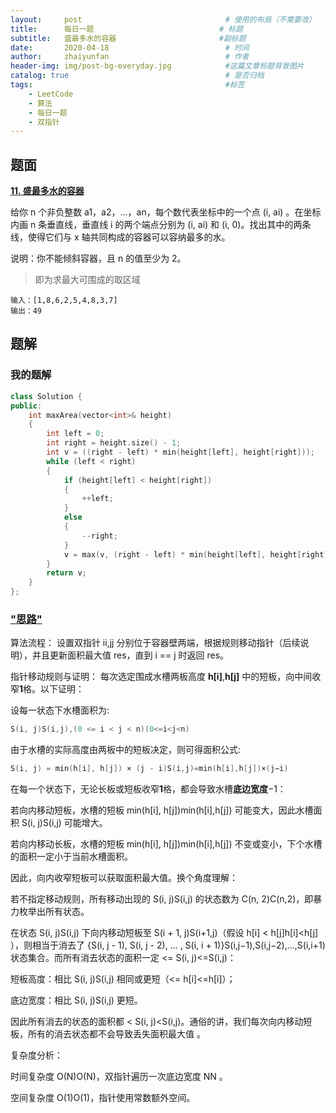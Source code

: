 ```yaml
---
layout:     post                                # 使用的布局（不需要改）
title:      每日一题                            # 标题 
subtitle:   盛最多水的容器                       #副标题
date:       2020-04-18                          # 时间
author:     zhaiyunfan                          # 作者
header-img: img/post-bg-everyday.jpg            #这篇文章标题背景图片
catalog: true                                   # 是否归档
tags:                                           #标签
    - LeetCode
    - 算法
    - 每日一题
    - 双指针
---
```


## 题面

[**11. 盛最多水的容器**](https://leetcode-cn.com/problems/container-with-most-water/)

给你 n 个非负整数 a1，a2，...，an，每个数代表坐标中的一个点 (i, ai) 。在坐标内画 n 条垂直线，垂直线 i 的两个端点分别为 (i, ai) 和 (i, 0)。找出其中的两条线，使得它们与 x 轴共同构成的容器可以容纳最多的水。

说明：你不能倾斜容器，且 n 的值至少为 2。

>即为求最大可围成的取区域

```
输入：[1,8,6,2,5,4,8,3,7]
输出：49
```

## 题解

### 我的题解

```cpp
class Solution {
public:
    int maxArea(vector<int>& height)
    {
        int left = 0;
        int right = height.size() - 1;
        int v = ((right - left) * min(height[left], height[right]));
        while (left < right)
        {
            if (height[left] < height[right])
            {
                ++left;
            }
            else
            {
                --right;
            }
            v = max(v, (right - left) * min(height[left], height[right]));
        }
        return v;
    }
};
```

### ["思路"](https://leetcode-cn.com/problems/container-with-most-water/solution/container-with-most-water-shuang-zhi-zhen-fa-yi-do/)

算法流程： 设置双指针 ii,jj 分别位于容器壁两端，根据规则移动指针（后续说明），并且更新面积最大值 res，直到 i == j 时返回 res。

指针移动规则与证明： 每次选定围成水槽两板高度 **h[i]**,**h[j]** 中的短板，向中间收窄**1**格。以下证明：

设每一状态下水槽面积为:

```cpp
S(i, j)S(i,j),(0 <= i < j < n)(0<=i<j<n)
```

由于水槽的实际高度由两板中的短板决定，则可得面积公式:

```cpp
S(i, j) = min(h[i], h[j]) × (j - i)S(i,j)=min(h[i],h[j])×(j−i)
```

在每一个状态下，无论长板或短板收窄**1**格，都会导致水槽**底边宽度**−1：

若向内移动短板，水槽的短板 min(h[i], h[j])min(h[i],h[j]) 可能变大，因此水槽面积 S(i, j)S(i,j) 可能增大。

若向内移动长板，水槽的短板 min(h[i], h[j])min(h[i],h[j]) 不变或变小，下个水槽的面积一定小于当前水槽面积。

因此，向内收窄短板可以获取面积最大值。换个角度理解：

若不指定移动规则，所有移动出现的 S(i, j)S(i,j) 的状态数为 C(n, 2)C(n,2)，即暴力枚举出所有状态。

在状态 S(i, j)S(i,j) 下向内移动短板至 S(i + 1, j)S(i+1,j)（假设 h[i] < h[j]h[i]<h[j] ），则相当于消去了 {S(i, j - 1), S(i, j - 2), ... , S(i, i + 1)}S(i,j−1),S(i,j−2),...,S(i,i+1) 状态集合。而所有消去状态的面积一定 <= S(i, j)<=S(i,j)：

短板高度：相比 S(i, j)S(i,j) 相同或更短（<= h[i]<=h[i]）；

底边宽度：相比 S(i, j)S(i,j) 更短。

因此所有消去的状态的面积都 < S(i, j)<S(i,j)。通俗的讲，我们每次向内移动短板，所有的消去状态都不会导致丢失面积最大值 。

复杂度分析：

时间复杂度 O(N)O(N)，双指针遍历一次底边宽度 NN 。

空间复杂度 O(1)O(1)，指针使用常数额外空间。
